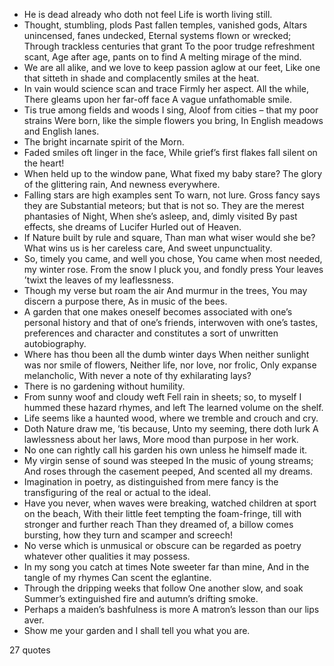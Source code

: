  - He is dead already who doth not feel Life is worth living still.
 - Thought, stumbling, plods Past fallen temples, vanished gods, Altars unincensed, fanes undecked, Eternal systems flown or wrecked; Through trackless centuries that grant To the poor trudge refreshment scant, Age after age, pants on to find A melting mirage of the mind.
 - We are all alike, and we love to keep passion aglow at our feet, Like one that sitteth in shade and complacently smiles at the heat.
 - In vain would science scan and trace Firmly her aspect. All the while, There gleams upon her far-off face A vague unfathomable smile.
 - Tis true among fields and woods I sing, Aloof from cities – that my poor strains Were born, like the simple flowers you bring, In English meadows and English lanes.
 - The bright incarnate spirit of the Morn.
 - Faded smiles oft linger in the face, While grief’s first flakes fall silent on the heart!
 - When held up to the window pane, What fixed my baby stare? The glory of the glittering rain, And newness everywhere.
 - Falling stars are high examples sent To warn, not lure. Gross fancy says they are Substantial meteors; but that is not so. They are the merest phantasies of Night, When she’s asleep, and, dimly visited By past effects, she dreams of Lucifer Hurled out of Heaven.
 - If Nature built by rule and square, Than man what wiser would she be? What wins us is her careless care, And sweet unpunctuality.
 - So, timely you came, and well you chose, You came when most needed, my winter rose. From the snow I pluck you, and fondly press Your leaves ’twixt the leaves of my leaflessness.
 - Though my verse but roam the air And murmur in the trees, You may discern a purpose there, As in music of the bees.
 - A garden that one makes oneself becomes associated with one’s personal history and that of one’s friends, interwoven with one’s tastes, preferences and character and constitutes a sort of unwritten autobiography.
 - Where has thou been all the dumb winter days When neither sunlight was nor smile of flowers, Neither life, nor love, nor frolic, Only expanse melancholic, With never a note of thy exhilarating lays?
 - There is no gardening without humility.
 - From sunny woof and cloudy weft Fell rain in sheets; so, to myself I hummed these hazard rhymes, and left The learned volume on the shelf.
 - Life seems like a haunted wood, where we tremble and crouch and cry.
 - Doth Nature draw me, ’tis because, Unto my seeming, there doth lurk A lawlessness about her laws, More mood than purpose in her work.
 - No one can rightly call his garden his own unless he himself made it.
 - My virgin sense of sound was steeped In the music of young streams; And roses through the casement peeped, And scented all my dreams.
 - Imagination in poetry, as distinguished from mere fancy is the transfiguring of the real or actual to the ideal.
 - Have you never, when waves were breaking, watched children at sport on the beach, With their little feet tempting the foam-fringe, till with stronger and further reach Than they dreamed of, a billow comes bursting, how they turn and scamper and screech!
 - No verse which is unmusical or obscure can be regarded as poetry whatever other qualities it may possess.
 - In my song you catch at times Note sweeter far than mine, And in the tangle of my rhymes Can scent the eglantine.
 - Through the dripping weeks that follow One another slow, and soak Summer’s extinguished fire and autumn’s drifting smoke.
 - Perhaps a maiden’s bashfulness is more A matron’s lesson than our lips aver.
 - Show me your garden and I shall tell you what you are.

27 quotes